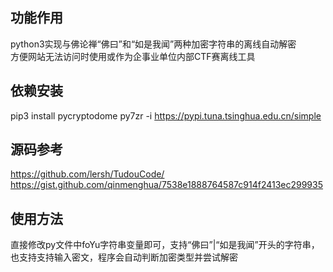 ## 功能作用
python3实现与佛论禅“佛曰”和“如是我闻”两种加密字符串的离线自动解密  
方便网站无法访问时使用或作为企事业单位内部CTF赛离线工具  

## 依赖安装  
pip3 install pycryptodome py7zr -i https://pypi.tuna.tsinghua.edu.cn/simple  

## 源码参考  
https://github.com/lersh/TudouCode/  
https://gist.github.com/qinmenghua/7538e1888764587c914f2413ec299935  

## 使用方法
直接修改py文件中foYu字符串变量即可，支持“佛曰”|“如是我闻”开头的字符串，也支持支持输入密文，程序会自动判断加密类型并尝试解密
